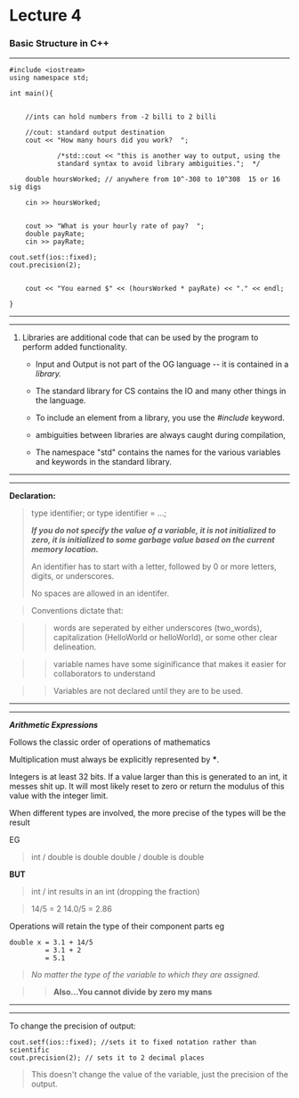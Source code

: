 <h1>Lecture 4</h1>

<h3>Basic Structure in C++</h3>

---
    
    #include <iostream>
    using namespace std;

    int main(){
        

        //ints can hold numbers from -2 billi to 2 billi

        //cout: standard output destination
        cout << "How many hours did you work?  ";
             
                /*std::cout << "this is another way to output, using the
                standard syntax to avoid library ambiguities.";  */
        
        double hoursWorked; // anywhere from 10^-308 to 10^308  15 or 16 sig digs

        cin >> hoursWorked;


        cout >> "What is your hourly rate of pay?  ";
        double payRate;
        cin >> payRate;

    cout.setf(ios::fixed);
    cout.precision(2);

      
        cout << "You earned $" << (hoursWorked * payRate) << "." << endl;

    }

---
---


1. Libraries are additional code that can be used by the program to perform added functionality.
    * Input and Output is not part of the OG language -- it is contained in a _library._
    
    * The standard library for CS contains the IO and many other things in the language.
    
    * To include an element from a library, you use the  _#include_ keyword.
    
    * ambiguities between libraries are always caught during compilation,
    
    * The namespace "std" contains the names for the various variables and keywords in the standard library.

---
---

__Declaration:__
> type identifier;
> or
> type identifier = ...;
> 
> ***If you do not specify the value of a variable, it is not initialized to zero, it is initialized to some garbage value based on the current memory location.***
>  
> An identifier has to start with a letter, followed by 0 or more letters, digits, or underscores.
> 
> No spaces are allowed in an identifer.

>Conventions dictate that:

>> words are seperated by either underscores (two_words), capitalization (HelloWorld or helloWorld), or some other clear delineation.

>> variable names have some siginificance that makes it easier for collaborators to understand

>> Variables are not declared until they are to be used.

---
---

__*Arithmetic Expressions*__

Follows the classic order of operations of mathematics

Multiplication must always be explicitly represented by __*__.

Integers is at least 32 bits. If a value larger than this is generated to an int, it messes shit up. It will most likely reset to zero or return the modulus of this value with the integer limit.

When different types are involved, the more precise of the types will be the result  

EG 

>int / double is double
>double / double is double

__BUT__

>int / int results in an int (dropping the fraction)

>14/5 = 2
>14.0/5 = 2.86

Operations will retain the type of their component parts
eg 

    double x = 3.1 + 14/5 
             = 3.1 + 2 
             = 5.1

>*No matter the type of the variable to which they are assigned.*

>>**Also...You cannot divide by zero my mans**

---
---

To change the precision of output:

    cout.setf(ios::fixed); //sets it to fixed notation rather than scientific
    cout.precision(2); // sets it to 2 decimal places

>This doesn't change the value of the variable, just the precision of the output.



